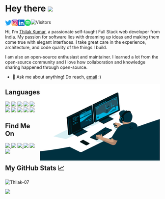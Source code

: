 # Hey there <img src="https://media.giphy.com/media/hvRJCLFzcasrR4ia7z/giphy.gif" width="34px">

<a href="https://twitter.com/Thilakkumar_V?s=09">
  <img align="left" alt="Thilak | Twitter" width="21px" src="assets/twitter.svg" />
</a>
<a href="https://instagram.com/_thilakkumar_?utm_medium=copy_link">
  <img align="left" alt="Thilak | Instagram" width="21px" src="assets/instagram.png" />
</a>
<a href="https://www.linkedin.com/in/thilak-kumar-65610a200">
  <img align="left" alt="Thilak | LinkedIN" width="21px" src="assets/linkedin.svg" />
</a>
<a href="https://open.spotify.com/user/314leay3ltgija5tjl5q6aba5juq?si=yXg7pA5aTZuQH878yIlePQ&utm_source=copy-link&dl_branch=1">
  <img align="left" alt="Thilak | Spotify" width="21px" src="assets/spotify.svg" />
</a>

![Visitors](https://visitor-badge.glitch.me/badge?page_id=Thilak-07&left_color=grey&right_color=blue)


Hi, I'm [Thilak Kumar](https://thilak-07.github.io/Thilak/), a passionate self-taught Full Stack web developer from India. My passion for software lies with dreaming up ideas and making them come true with elegant interfaces. I take great care in the experience, architecture, and code quality of the things I build.

I am also an open-source enthusiast and maintainer. I learned a lot from the open-source community and I love how collaboration and knowledge sharing happened through open-source.
  
- 💬 Ask me about anything! Do reach, [email](mailto:vinaythilak002@gmail.com) :)

<img align="right" alt="GIF" src="assets/code.gif?raw=true" width="390.625" height="250" />

## Languages
<p>
<img src="https://img.shields.io/badge/C-A8B9CC?style=for-the-badge&logo=c&logoColor=white">
<img src="https://img.shields.io/badge/C%2B%2B-00599C?style=for-the-badge&logo=c%2B%2B&logoColor=white">
<img src="https://img.shields.io/badge/Python-3776AB?style=for-the-badge&logo=python&logoColor=white">
<img src="https://img.shields.io/badge/Javascript-F7DF1E?style=for-the-badge&logo=javascript&logoColor=white">
<img src="https://img.shields.io/badge/HTML5-E34F26?style=for-the-badge&logo=html5&logoColor=white">
<img src="https://img.shields.io/badge/CSS3-1572B6?style=for-the-badge&logo=css3&logoColor=white">
<img src="https://img.shields.io/badge/Node.js-339933?style=for-the-badge&logo=node.js&logoColor=white">
<img src="https://img.shields.io/badge/MongoDB-47A248?style=for-the-badge&logo=mongodb&logoColor=white">
<img src="https://img.shields.io/badge/Bash-4EAA25?style=for-the-badge&logo=gnubash&logoColor=white">
<img src="https://img.shields.io/badge/React-61DAFB?style=for-the-badge&logo=react&logoColor=white">
</p>


## Find Me On
<p>
<a href="mailto:vinaythilak002@gmal.com"><img src="https://img.shields.io/badge/Gmail-D14836?style=for-the-badge&logo=gmail&logoColor=white"</a>
<a href="https://twitter.com/Thilakkumar_V?s=09"><img src="https://img.shields.io/badge/Twitter-blue?&style=for-the-badge&logo=Twitter&logoColor=white"></a>
<a href="https://instagram.com/_thilakkumar_?utm_medium=copy_link"><img src="https://img.shields.io/badge/Instagram-E4405F?style=for-the-badge&logo=instagram&logoColor=white"</a>
<a href="https://www.linkedin.com/in/thilak-kumar-65610a200"><img src="https://img.shields.io/badge/LinkedIn-0077B5?style=for-the-badge&logo=linkedin&logoColor=white"></a>
<a href="https://forum.xda-developers.com/m/thilak_07.12228297/"><img src="https://img.shields.io/badge/XDA-Developers-F59812?style=for-the-badge&logo=xda-developers&logoColor=white"></a>
<a href="https://www.facebook.com/thilakkumar.thilakkumar.961"><img src="https://img.shields.io/badge/Facebook-1877F2?style=for-the-badge&logo=facebook&logoColor=white"></a>
</p>


## My GitHub Stats 📈 
<p align="left"> <img src="https://github-readme-stats.vercel.app/api?username=Thilak-07&show_icons=true&theme=codeSTACKr&count_private=true" alt="Thilak-07" />
<p align="left"> <img src="https://github-readme-stats.vercel.app/api/top-langs/?username=Thilak-07&layout=compact&show_icons=true&theme=codeSTACKr" />
